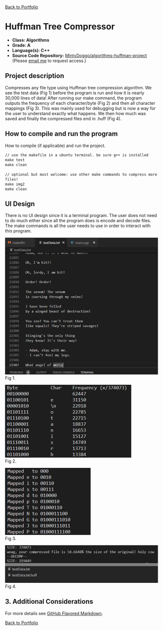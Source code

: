 [Back to Portfolio](./)

Huffman Tree Compressor
===============

-   **Class: Algorithms** 
-   **Grade: A**
-   **Language(s): C++**
-   **Source Code Repository:** [MintyDoggo/algorithms-huffman-project](https://github.com/MintyDoggo/algorithms-huffman-project)  
    (Please [email me](mailto:cthinkle@csustudent.net?subject=GitHub%20Access) to request access.)

## Project description

Compresses any file type using Huffman tree compression algorithm. We see the test data (Fig 1) before the program is run and how it is nearly 30,000 lines of data! After running our make command, the program outputs the frequency of each character/byte (Fig 2) and then all character mappings (Fig 3). This was mainly used for debugging but is now a way for the user to understand exactly what happens. We then how much was saved and finally the compressed files end in .huff (Fig 4).

## How to compile and run the program

How to compile (if applicable) and run the project.

```
// use the makefile in a ubuntu terminal. be sure g++ is installed
make test
make clean

// optional but most welcome: use other make commands to compress more files!
make img2
make clean
```

## UI Design

There is no UI design since it is a terminal program. The user does not need to do much either since all the program does is encode and decode files. The make commands is all the user needs to use in order to interact with this program.

![screenshot](images/project4fig1.png)  
Fig 1. 


![screenshot](images/project4fig2.png)  
Fig 2. 


![screenshot](images/project4fig3.png)  
Fig 3. 


![screenshot](images/project4fig4-1.png)  
Fig 4. 


## 3. Additional Considerations

For more details see [GitHub Flavored Markdown](https://guides.github.com/features/mastering-markdown/).

[Back to Portfolio](./)
